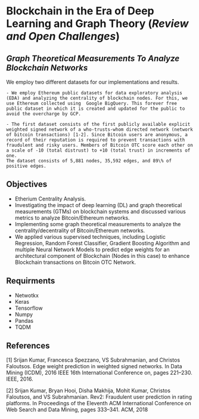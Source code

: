 # Blockchain in the Era of Deep Learning and Graph Theory (_Review and Open Challenges_)
## _Graph Theoretical Measurements To Analyze Blockchain Networks_


We employ two different datasets for our implementations and results. 

    - We employ Ethereum public datasets for data exploratory analysis (EDA) and analyzing the centrality of blockchain nodes. For this, we use Ethereum collected using  Google BigQuery. This forever free public dataset in which it is created and updated for the public to avoid the overcharge by GCP.

    - The first dataset consists of the first publicly available explicit weighted signed network of a who-trusts-whom directed network (network of bitcoin transactions) [1-2]. Since Bitcoin users are anonymous, a record of their reputation is required to prevent transactions with fraudulent and risky users. Members of Bitcoin OTC score each other on a scale of -10 (total distrust) to +10 (total trust) in increments of one.
    The dataset consists of 5,881 nodes, 35,592 edges, and 89\% of positive edges.

## Objectives
- Etherium Centrality Analysis.
- Investigating the impact of deep learning (DL) and graph theoretical measurements (GTMs) on blockchain systems and discussed various metrics to analyze Bitcoin/Ethereum networks. 
- Implementing some graph theoretical measurements to analyze the centrality/decentrality of Bitcoin/Ethereum networks. 
- We applied various supervised techniques, including Logistic Regression, Random Forest Classifier,
Gradient Boosting Algorithm and multiple Neural Network Models to predict edge weights for an architectural component of Blockchain (Nodes in this case) to enhance Blockchain transactions on Bitcoin OTC Network.

## Requirments

- Netwotkx
- Keras
- Tensorflow
- Numpy
- Pandas
- TQDM


## References

[1] Srijan Kumar, Francesca Spezzano, VS Subrahmanian, and Christos Faloutsos. Edge weight prediction in weighted signed networks. In Data Mining (ICDM), 2016 IEEE 16th International Conference on, pages 221–230. IEEE, 2016.

[2] Srijan Kumar, Bryan Hooi, Disha Makhija, Mohit Kumar, Christos Faloutsos, and VS Subrahmanian. Rev2: Fraudulent user prediction in rating platforms. In Proceedings of the Eleventh ACM International Conference on Web Search and Data Mining, pages 333–341. ACM, 2018



